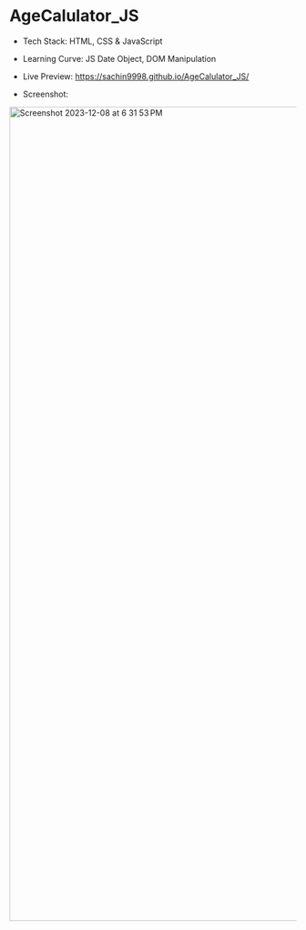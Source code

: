 # AgeCalulator_JS

- Tech Stack: HTML, CSS & JavaScript
- Learning Curve: JS Date Object, DOM Manipulation
- Live Preview: https://sachin9998.github.io/AgeCalulator_JS/

- Screenshot:

<img width="1430" alt="Screenshot 2023-12-08 at 6 31 53 PM" src="https://github.com/sachin9998/AgeCalulator_JS/assets/25192452/d34b584f-2d51-4b42-9eec-54a10e8b76da">
